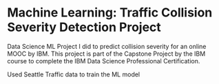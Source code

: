 # Machine Learning: Traffic Collision Severity Detection Project

Data Science ML Project I did to predict collision severity for an online MOOC by IBM. This project is part of the Capstone Project by the IBM course to complete the IBM Data Science Professional Certification.

Used Seattle Traffic data to train the ML model
